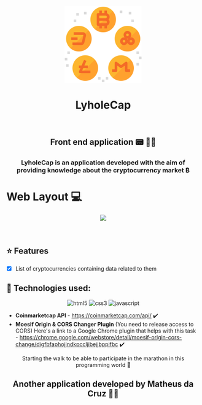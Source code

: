<h1 align="center">
<br>
  <img src="./public/images/logo-colorful.svg" alt="Logo da LyholeCap" width="200">
<br>
<br> 
 LyholeCap
</h1>

<br>

<h2 align="center">Front end application 📟 👨‍💻 </h2>

<h3 align="center">LyholeCap is an application developed with the aim of providing knowledge about the cryptocurrency market ₿</h3>

# **Web Layout** 💻

<p align="center">
  <img src="https://github.com/mathwcruz/LyholeCap/blob/main/Demonstracao.gif" width="1400px"/>
</p>

<br />

## :star: Features
- [x] List of cryptocurrencies containing data related to them

## 🚀 Technologies used:

<p align="center">
<img src="https://xnrzwkuslogyvxcfkyyh.supabase.in/storage/v1/object/sign/projects-technologies-icons/html5_icon.svg?token=eyJhbGciOiJIUzI1NiIsInR5cCI6IkpXVCJ9.eyJ1cmwiOiJwcm9qZWN0cy10ZWNobm9sb2dpZXMtaWNvbnMvaHRtbDVfaWNvbi5zdmciLCJpYXQiOjE2NDYyNDYxOTQsImV4cCI6MTk2MTYwNjE5NH0.-BskkaDZ3OvYWL1qdFP-dY5FmyicAcs5n6P-ItqrrLc" alt="html5"  width="70" height="70"/>
<img src="https://xnrzwkuslogyvxcfkyyh.supabase.in/storage/v1/object/sign/projects-technologies-icons/css3_icon.svg?token=eyJhbGciOiJIUzI1NiIsInR5cCI6IkpXVCJ9.eyJ1cmwiOiJwcm9qZWN0cy10ZWNobm9sb2dpZXMtaWNvbnMvY3NzM19pY29uLnN2ZyIsImlhdCI6MTY0NjI0NjIyMCwiZXhwIjoxOTYxNjA2MjIwfQ.Rgr9A5EicnCH-YRaCSlMglE3_Jif0H5KOnuvH1rUf5A" alt="css3" width="70" height="70"/>
<img src="https://xnrzwkuslogyvxcfkyyh.supabase.in/storage/v1/object/sign/projects-technologies-icons/javascript_icon.svg?token=eyJhbGciOiJIUzI1NiIsInR5cCI6IkpXVCJ9.eyJ1cmwiOiJwcm9qZWN0cy10ZWNobm9sb2dpZXMtaWNvbnMvamF2YXNjcmlwdF9pY29uLnN2ZyIsImlhdCI6MTY0NjI0NjIzMCwiZXhwIjoxOTYxNjA2MjMwfQ.QIS7HkNO4Drmw1nPp5JVsYZoPtW2Mq9Tqdki28Ym1_4" alt="javascript" width="70" height="70"/>
</p>

- **Coinmarketcap API** - https://coinmarketcap.com/api/ ✔️
- **Moesif Origin & CORS Changer Plugin** (You need to release access to CORS) Here's a link to a Google Chrome plugin that helps with this task - https://chrome.google.com/webstore/detail/moesif-origin-cors-change/digfbfaphojjndkpccljibejjbppifbc ✔️

<p align="center">Starting the walk to be able to participate in the marathon in this programming world 🏃‍</p>

<h2 align="center">Another application developed by Matheus da Cruz 👨‍💻 </h2>
